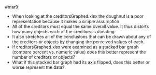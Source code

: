 #mar9
- When looking at the creditorsGraphed.xlsx the doughnut is a poor representation because it makes a simple assumption
 - All of the creditors must equal the same overall value. It thus distorts how many objects each of the creditors is donating.
 - It also stretches all of the conclusions that can be drawn about any of the creditors or objects by changing the perceived values of each.
- If creditorsGraphed.xlsx were examined as a stacked bar graph (compare percent vs. numeric value) does this better represent the number of creditors or objects?
- What if this stacked bar graph had its axis flipped, does this better or worse represent the data?
